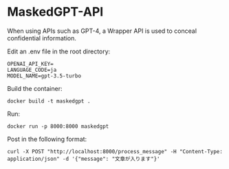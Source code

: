 # MaskedGPT-API
When using APIs such as GPT-4, a Wrapper API is used to conceal confidential information.

Edit an .env file in the root directory:
```.env:.env
OPENAI_API_KEY=
LANGUAGE_CODE=ja
MODEL_NAME=gpt-3.5-turbo
```

Build the container:
```code:terminal
docker build -t maskedgpt . 
```

Run:
```code:terminal
docker run -p 8000:8000 maskedgpt 
```

Post in the following format:
```code:terminal
curl -X POST "http://localhost:8000/process_message" -H "Content-Type: application/json" -d '{"message": "文章が入ります"}'
```